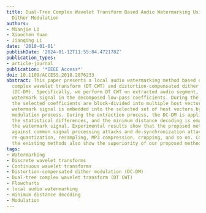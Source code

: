 ```yaml
---
title: Dual-Tree Complex Wavelet Transform Based Audio Watermarking Using Distortion-Compensated
  Dither Modulation
authors:
- Mianjie Li
- Xiaochen Yuan
- Jianqing Li
date: '2018-01-01'
publishDate: '2024-01-12T11:55:04.472178Z'
publication_types:
- article-journal
publication: '*IEEE Access*'
doi: 10.1109/ACCESS.2018.2876233
abstract: This paper presents a local audio watermarking method based on the dual-tree
  complex wavelet transform (DT CWT) and distortion-compensated dither modulation
  (DC-DM). Specifically, we perform DT CWT on extracted audio segment, and embed the
  watermark signal in the decomposed low-pass coefficients. During the embedding process,
  the selected coefficients are block-divided into multiple host vectors, and the
  watermark signal is embedded into the selected set of host vectors by the dither
  modulation process. During the extraction process, the DC-DM is applied to generate
  the statistical differences, and the minimum distance decoding is employed to extract
  the watermark signal. Experimental results show that the proposed method is robust
  against common signal processing attacks and de-synchronization attacks, such as
  re-quantization, resampling, MP3 compression, cropping, and so on. Comparisons with
  the existing methods also show the superiority of our proposed method.
tags:
- Watermarking
- Discrete wavelet transforms
- Continuous wavelet transforms
- Distortion-compensated dither modulation (DC-DM)
- Dual-tree complex wavelet transform (DT CWT)
- Flowcharts
- local audio watermarking
- minimum distance decoding
- Modulation
---
```

